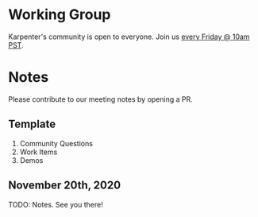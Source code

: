 # Working Group
Karpenter's community is open to everyone. Join us [every Friday @ 10am PST](https://karpenter.s3-us-west-2.amazonaws.com/karpenter.ics).

# Notes
Please contribute to our meeting notes by opening a PR.

## Template
1. Community Questions
2. Work Items
3. Demos

## November 20th, 2020
TODO: Notes. See you there!

